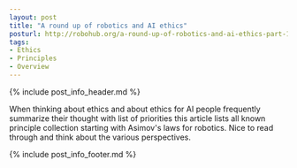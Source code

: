 ```yaml
---
layout: post
title: "A round up of robotics and AI ethics"
posturl: http://robohub.org/a-round-up-of-robotics-and-ai-ethics-part-1-principles/
tags:
- Ethics
- Principles
- Overview
---
```


{% include post_info_header.md %}

When thinking about ethics and about ethics for AI people frequently summarize their thought with list of priorities this article lists all known principle collection starting with Asimov's laws for robotics. Nice to read through and think about the various perspectives.

<!--more-->
{% include post_info_footer.md %}
